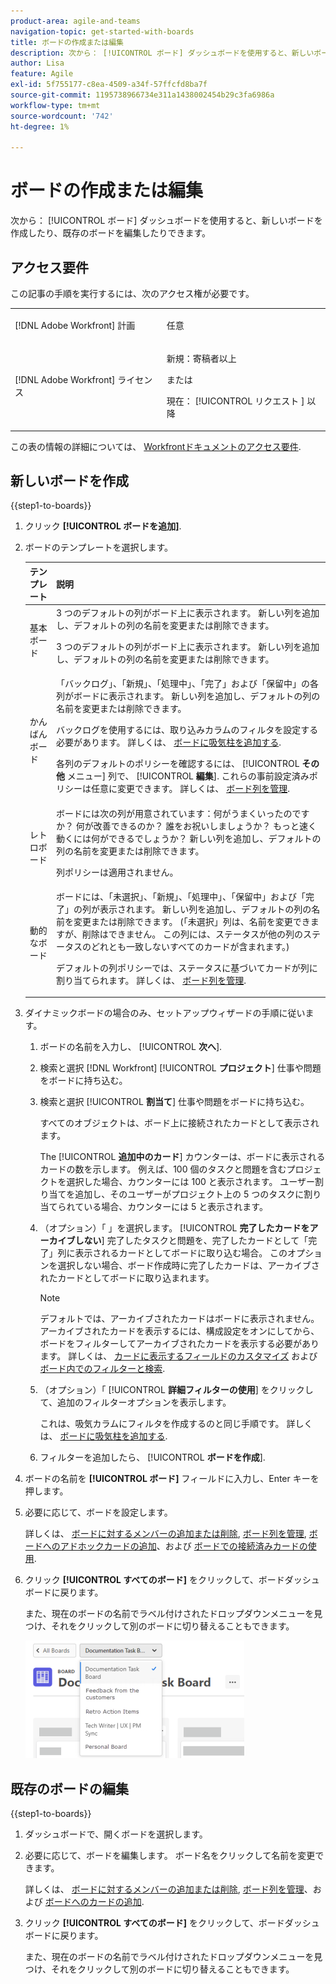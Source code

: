 ```yaml
---
product-area: agile-and-teams
navigation-topic: get-started-with-boards
title: ボードの作成または編集
description: 次から： [!UICONTROL ボード] ダッシュボードを使用すると、新しいボードを作成したり、既存のボードを編集したりできます。
author: Lisa
feature: Agile
exl-id: 5f755177-c8ea-4509-a34f-57ffcfd8ba7f
source-git-commit: 1195738966734e311a1438002454b29c3fa6986a
workflow-type: tm+mt
source-wordcount: '742'
ht-degree: 1%

---
```


# ボードの作成または編集

<!-- Audited: 12/2023 -->

次から： [!UICONTROL ボード] ダッシュボードを使用すると、新しいボードを作成したり、既存のボードを編集したりできます。

## アクセス要件

この記事の手順を実行するには、次のアクセス権が必要です。

<table style="table-layout:auto"> 
 <col> 
 <col> 
 <tbody> 
  <tr> 
   <td role="rowheader">[!DNL Adobe Workfront] 計画</td> 
   <td> <p>任意</p> </td> 
  </tr> 
    <tr> 
   <td role="rowheader">[!DNL Adobe Workfront] ライセンス</td> 
   <td> <p>新規：寄稿者以上 </p>
 <p>または</p> 
<p>現在： [!UICONTROL リクエスト ] 以降 </p> 
</td> 
  </tr>
 </tbody> 
</table>

この表の情報の詳細については、 [Workfrontドキュメントのアクセス要件](/help/quicksilver/administration-and-setup/add-users/access-levels-and-object-permissions/access-level-requirements-in-documentation.md).

## 新しいボードを作成

{{step1-to-boards}}

1. クリック **[!UICONTROL ボードを追加]**.

1. ボードのテンプレートを選択します。

   | テンプレート | 説明 |
   |---------|----------|
   | 基本ボード | 3 つのデフォルトの列がボード上に表示されます。 新しい列を追加し、デフォルトの列の名前を変更または削除できます。 <p>3 つのデフォルトの列がボード上に表示されます。 新しい列を追加し、デフォルトの列の名前を変更または削除できます。 |
   | かんばんボード | 「バックログ」、「新規」、「処理中」、「完了」および「保留中」の各列がボードに表示されます。 新しい列を追加し、デフォルトの列の名前を変更または削除できます。<p>バックログを使用するには、取り込みカラムのフィルタを設定する必要があります。 詳しくは、 [ボードに吸気柱を追加する](/help/quicksilver/agile/use-boards-agile-planning-tools/add-intake-column-to-board.md). <p>各列のデフォルトのポリシーを確認するには、 [!UICONTROL **その他** メニュー] 列で、 [!UICONTROL **編集**]. これらの事前設定済みポリシーは任意に変更できます。 詳しくは、 [ボード列を管理](/help/quicksilver/agile/get-started-with-boards/manage-board-columns.md). |
   | レトロボード | ボードには次の列が用意されています：何がうまくいったのですか？ 何が改善できるのか？ 誰をお祝いしましょうか？ もっと速く動くには何ができるでしょうか？ 新しい列を追加し、デフォルトの列の名前を変更または削除できます。 <p>列ポリシーは適用されません。 |
   | 動的なボード | ボードには、「未選択」、「新規」、「処理中」、「保留中」および「完了」の列が表示されます。 新しい列を追加し、デフォルトの列の名前を変更または削除できます。 (「未選択」列は、名前を変更できますが、削除はできません。 この列には、ステータスが他の列のステータスのどれとも一致しないすべてのカードが含まれます。) <p>デフォルトの列ポリシーでは、ステータスに基づいてカードが列に割り当てられます。 詳しくは、 [ボード列を管理](/help/quicksilver/agile/get-started-with-boards/manage-board-columns.md). |

1. ダイナミックボードの場合のみ、セットアップウィザードの手順に従います。

   1. ボードの名前を入力し、 [!UICONTROL **次へ**].
   1. 検索と選択 [!DNL Workfront] [!UICONTROL **プロジェクト**] 仕事や問題をボードに持ち込む。
   1. 検索と選択 [!UICONTROL **割当て**] 仕事や問題をボードに持ち込む。

      すべてのオブジェクトは、ボード上に接続されたカードとして表示されます。

      The [!UICONTROL **追加中のカード**] カウンターは、ボードに表示されるカードの数を示します。 例えば、100 個のタスクと問題を含むプロジェクトを選択した場合、カウンターには 100 と表示されます。 ユーザー割り当てを追加し、そのユーザーがプロジェクト上の 5 つのタスクに割り当てられている場合、カウンターには 5 と表示されます。

   1. （オプション）「 」を選択します。 [!UICONTROL **完了したカードをアーカイブしない**] 完了したタスクと問題を、完了したカードとして「完了」列に表示されるカードとしてボードに取り込む場合。 このオプションを選択しない場合、ボード作成時に完了したカードは、アーカイブされたカードとしてボードに取り込まれます。

      >[!NOTE]
      >
      >デフォルトでは、アーカイブされたカードはボードに表示されません。 アーカイブされたカードを表示するには、構成設定をオンにしてから、ボードをフィルターしてアーカイブされたカードを表示する必要があります。 詳しくは、 [カードに表示するフィールドのカスタマイズ](/help/quicksilver/agile/get-started-with-boards/customize-fields-on-card.md) および [ボード内でのフィルターと検索](/help/quicksilver/agile/get-started-with-boards/filter-search-in-board.md).

   1. （オプション）「 [!UICONTROL **詳細フィルターの使用**] をクリックして、追加のフィルターオプションを表示します。

      これは、吸気カラムにフィルタを作成するのと同じ手順です。 詳しくは、 [ボードに吸気柱を追加する](/help/quicksilver/agile/use-boards-agile-planning-tools/add-intake-column-to-board.md).

   1. フィルターを追加したら、 [!UICONTROL **ボードを作成**].

1. ボードの名前を **[!UICONTROL ボード]** フィールドに入力し、Enter キーを押します。
1. 必要に応じて、ボードを設定します。

   詳しくは、 [ボードに対するメンバーの追加または削除](../../agile/get-started-with-boards/add-members-to-board.md), [ボード列を管理](../../agile/get-started-with-boards/manage-board-columns.md), [ボードへのアドホックカードの追加](../../agile/get-started-with-boards/add-card-to-board.md)、および [ボードでの接続済みカードの使用](/help/quicksilver/agile/get-started-with-boards/connected-cards.md).

1. クリック **[!UICONTROL すべてのボード]** をクリックして、ボードダッシュボードに戻ります。

   また、現在のボードの名前でラベル付けされたドロップダウンメニューを見つけ、それをクリックして別のボードに切り替えることもできます。

   ![ボードのリスト](assets/boards-button-list-of-boards-350x188.png)

## 既存のボードの編集

{{step1-to-boards}}

1. ダッシュボードで、開くボードを選択します。
1. 必要に応じて、ボードを編集します。 ボード名をクリックして名前を変更できます。

   詳しくは、 [ボードに対するメンバーの追加または削除](../../agile/get-started-with-boards/add-members-to-board.md), [ボード列を管理](../../agile/get-started-with-boards/manage-board-columns.md)、および [ボードへのカードの追加](../../agile/get-started-with-boards/add-card-to-board.md).

1. クリック **[!UICONTROL すべてのボード]** をクリックして、ボードダッシュボードに戻ります。

   また、現在のボードの名前でラベル付けされたドロップダウンメニューを見つけ、それをクリックして別のボードに切り替えることもできます。
